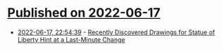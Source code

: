 # [Published on 2022-06-17](index.md)

* [2022-06-17, 22:54:39](https://news.ycombinator.com/item?id=31785507) - [Recently Discovered Drawings for Statue of Liberty Hint at a Last-Minute Change](https://www.smithsonianmag.com/history/original-drawings-statue-liberty-discovered-180974618/)
